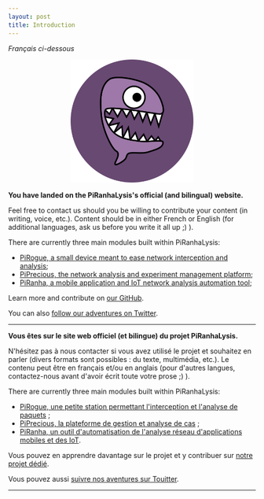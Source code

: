 ```yaml
---
layout: post
title: Introduction
---
```

*Français ci-dessous*

<p align="center">
  <img src="https://raw.githubusercontent.com/PiRanhaLysis/piranhalysis.github.io/master/public/logo.png" width="250px" height="250px"/></p>

**You have landed on the PiRanhaLysis's official (and bilingual) website.**

Feel free to contact us should you be willing to contribute your content (in writing, voice, etc.). Content should be in either French or English (for additional languages, ask us before you write it all up ;) ).

There are currently three main modules built within PiRanhaLysis:

* [PiRogue, a small device meant to ease network interception and analysis](https://github.com/PiRanhaLysis/PiRogue);
* [PiPrecious, the network analysis and experiment management platform](https://github.com/PiRanhaLysis/PiPrecious);
* [PiRanha, a mobile application and IoT network analysis automation tool](https://github.com/PiRanhaLysis/PiRanha);

Learn more and contribute on [our GitHub](https://github.com/PiRanhaLysis).

You can also [follow our adventures on Twitter](https://twitter.com/PiRanhaLysis).

-----

**Vous êtes sur le site web officiel (et bilingue) du projet PiRanhaLysis.**

N'hésitez pas à nous contacter si vous avez utilisé le projet et souhaitez en parler (divers formats sont possibles : du texte, multimédia, etc.). Le contenu peut être en français et/ou en anglais (pour d'autres langues, contactez-nous avant d'avoir écrit toute votre prose ;) ).

There are currently three main modules built within PiRanhaLysis:

* [PiRogue, une petite station permettant l'interception et l'analyse de paquets](https://github.com/PiRanhaLysis/PiRogue) ;
* [PiPrecious, la plateforme de gestion et analyse de cas](https://github.com/PiRanhaLysis/PiPrecious) ;
* [PiRanha, un outil d'automatisation de l'analyse réseau d'applications mobiles et des IoT](https://github.com/PiRanhaLysis/PiRanha).

Vous pouvez en apprendre davantage sur le projet et y contribuer sur [notre projet dédié](https://github.com/PiRanhaLysis).

Vous pouvez aussi [suivre nos aventures sur Touitter](https://twitter.com/PiRanhaLysis).

-----

